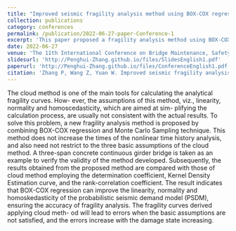 ```yaml
---
title: "Improved seismic fragility analysis method using BOX-COX regression and Monte Carlo Sampling technique"
collection: publications
category: conferences
permalink: /publication/2022-06-27-paper-Conference-1
excerpt: 'This paper proposed a fragility analysis method using BOX-COX regression.'
date: 2022-06-27
venue: 'The 11th International Conference on Bridge Maintenance, Safety and Management.'
slidesurl: 'http://Penghui-Zhang.github.io/files/SlidesEnglish1.pdf'
paperurl: 'http://Penghui-Zhang.github.io/files/ConferenceEnglish1.pdf'
citation: 'Zhang P, Wang Z, Yuan W. Improved seismic fragility analysis method using BOX-COX regression and Monte Carlo Sampling technique [C] // 11th International Conference on Bridge Maintenance, Safety and Management, Barcelona, Spain, July 11-15, 2022.'
---
```


The cloud method is one of the main tools for calculating the analytical fragility curves. How- ever, the assumptions of this method, viz., linearity, normality and homoscedasticity, which are aimed at sim- plifying the calculation process, are usually not consistent with the actual results. To solve this problem, a new fragility analysis method is proposed by combining BOX-COX regression and Monte Carlo Sampling technique. This method does not increase the times of the nonlinear time history analysis, and also need not restrict to the three basic assumptions of the cloud method. A three-span concrete continuous girder bridge is taken as an example to verify the validity of the method developed. Subsequently, the results obtained from the proposed method are compared with those of cloud method employing the determination coefficient, Kernel Density Estimation curve, and the rank-correlation coefficient. The result indicates that BOX-COX regression can improve the linearity, normality and homoskedasticity of the probabilistic seismic demand model (PSDM), ensuring the accuracy of fragility analysis. The fragility curves derived applying cloud meth- od will lead to errors when the basic assumptions are not satisfied, and the errors increase with the damage state increasing.

